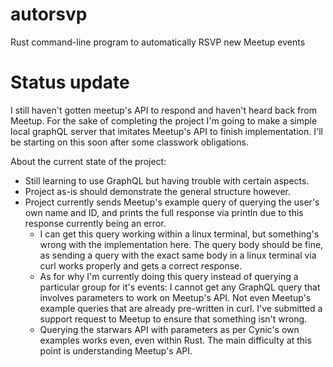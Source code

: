 # autorsvp
Rust command-line program to automatically RSVP new Meetup events

# Status update
I still haven't gotten meetup's API to respond and haven't heard back from Meetup. For the sake of completing the project I'm going to make a simple local graphQL server that imitates Meetup's API to finish implementation. I'll be starting on this soon after some classwork obligations.

About the current state of the project:
  - Still learning to use GraphQL but having trouble with certain aspects.
  - Project as-is should demonstrate the general structure however.
  - Project currently sends Meetup's example query of querying the user's own name and ID, and prints the full response via println due to this response currently being an error.
    - I can get this query working within a linux terminal, but something's wrong with the implementation here. The query body should be fine, as sending a query with the exact same body in a linux terminal via curl works properly and gets a correct response.
    - As for why I'm currently doing this query instead of querying a particular group for it's events: I cannot get any GraphQL query that involves parameters to work on Meetup's API. Not even Meetup's example queries that are already pre-written in curl. I've submitted a support request to Meetup to ensure that something isn't wrong.
    - Querying the starwars API with parameters as per Cynic's own examples works even, even within Rust. The main difficulty at this point is understanding Meetup's API.
